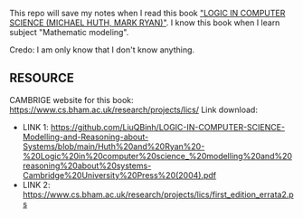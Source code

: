 This repo will save my notes when I read this book ["LOGIC IN COMPUTER SCIENCE (MICHAEL HUTH, MARK RYAN)"]( https://github.com/LiuQBinh/LOGIC-IN-COMPUTER-SCIENCE-Modelling-and-Reasoning-about-Systems/blob/main/Huth%20and%20Ryan%20-%20Logic%20in%20computer%20science_%20modelling%20and%20reasoning%20about%20systems-Cambridge%20University%20Press%20(2004).pdf).
I know this book when I learn subject "Mathematic modeling".

Credo: I am only know that I don't know anything.

## RESOURCE
CAMBRIGE website for this book: https://www.cs.bham.ac.uk/research/projects/lics/
Link download: 
- LINK 1: https://github.com/LiuQBinh/LOGIC-IN-COMPUTER-SCIENCE-Modelling-and-Reasoning-about-Systems/blob/main/Huth%20and%20Ryan%20-%20Logic%20in%20computer%20science_%20modelling%20and%20reasoning%20about%20systems-Cambridge%20University%20Press%20(2004).pdf
- LINK 2: https://www.cs.bham.ac.uk/research/projects/lics/first_edition_errata2.ps

